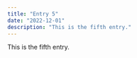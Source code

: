 ```yaml
---
title: "Entry 5"
date: "2022-12-01"
description: "This is the fifth entry."
---
```


This is the fifth entry.
